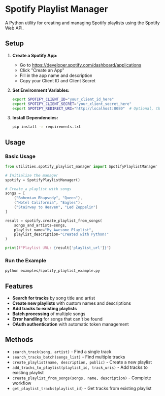 # Spotify Playlist Manager

A Python utility for creating and managing Spotify playlists using the Spotify Web API.

## Setup

1. **Create a Spotify App:**
   - Go to https://developer.spotify.com/dashboard/applications
   - Click "Create an App"
   - Fill in the app name and description
   - Copy your Client ID and Client Secret

2. **Set Environment Variables:**
   ```bash
   export SPOTIFY_CLIENT_ID="your_client_id_here"
   export SPOTIFY_CLIENT_SECRET="your_client_secret_here"
   export SPOTIFY_REDIRECT_URI="http://localhost:8080"  # Optional, this is the default
   ```

3. **Install Dependencies:**
   ```bash
   pip install -r requirements.txt
   ```

## Usage

### Basic Usage

```python
from utilities.spotify_playlist_manager import SpotifyPlaylistManager

# Initialize the manager
spotify = SpotifyPlaylistManager()

# Create a playlist with songs
songs = [
    ("Bohemian Rhapsody", "Queen"),
    ("Hotel California", "Eagles"),
    ("Stairway to Heaven", "Led Zeppelin")
]

result = spotify.create_playlist_from_songs(
    songs_and_artists=songs,
    playlist_name="My Awesome Playlist",
    playlist_description="Created with Python!"
)

print(f"Playlist URL: {result['playlist_url']}")
```

### Run the Example

```bash
python examples/spotify_playlist_example.py
```

## Features

- **Search for tracks** by song title and artist
- **Create new playlists** with custom names and descriptions
- **Add tracks to existing playlists**
- **Batch processing** of multiple songs
- **Error handling** for songs that can't be found
- **OAuth authentication** with automatic token management

## Methods

- `search_track(song, artist)` - Find a single track
- `search_tracks_batch(songs_list)` - Find multiple tracks
- `create_playlist(name, description, public)` - Create a new playlist
- `add_tracks_to_playlist(playlist_id, track_uris)` - Add tracks to existing playlist
- `create_playlist_from_songs(songs, name, description)` - Complete workflow
- `get_playlist_tracks(playlist_id)` - Get tracks from existing playlist